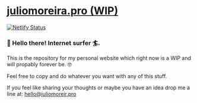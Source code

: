 # [juliomoreira.pro (WIP)](juliomoreira.pro)

[![Netlify Status](https://api.netlify.com/api/v1/badges/f5ebae69-73a1-49de-9690-44aeb37defdb/deploy-status)](https://app.netlify.com/sites/juliomoreira/deploys)

### 👋 Hello there! Internet surfer 🏄‍.

This is the repository for my personal website which right now is a WIP and will propably forever be. 🤓

Feel free to copy and do whatever you want with any of this stuff.

If you feel like sharing your thoughts or maybe you have an idea drop me a line at: [hello@juliomoreir.pro](hello@juliomoreir.pro)

